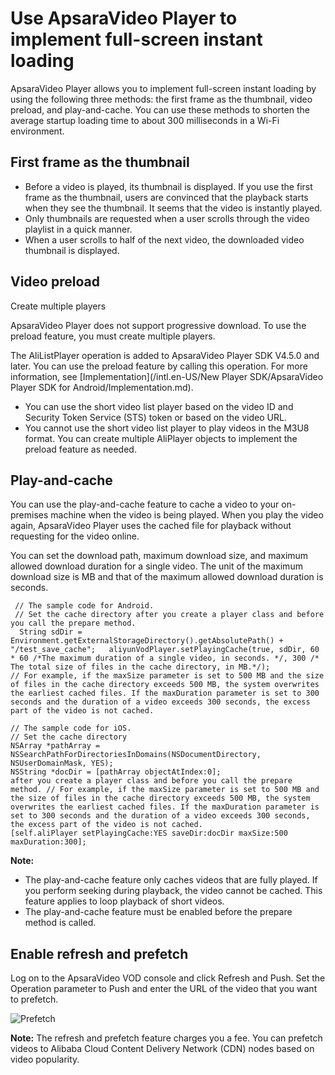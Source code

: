 # Use ApsaraVideo Player to implement full-screen instant loading

ApsaraVideo Player allows you to implement full-screen instant loading by using the following three methods: the first frame as the thumbnail, video preload, and play-and-cache. You can use these methods to shorten the average startup loading time to about 300 milliseconds in a Wi-Fi environment.

## First frame as the thumbnail

-   Before a video is played, its thumbnail is displayed. If you use the first frame as the thumbnail, users are convinced that the playback starts when they see the thumbnail. It seems that the video is instantly played.
-   Only thumbnails are requested when a user scrolls through the video playlist in a quick manner.
-   When a user scrolls to half of the next video, the downloaded video thumbnail is displayed.

## Video preload

Create multiple players

ApsaraVideo Player does not support progressive download. To use the preload feature, you must create multiple players.

The AliListPlayer operation is added to ApsaraVideo Player SDK V4.5.0 and later. You can use the preload feature by calling this operation. For more information, see [Implementation](/intl.en-US/New Player SDK/ApsaraVideo Player SDK for Android/Implementation.md).

-   You can use the short video list player based on the video ID and Security Token Service \(STS\) token or based on the video URL.
-   You cannot use the short video list player to play videos in the M3U8 format. You can create multiple AliPlayer objects to implement the preload feature as needed.

## Play-and-cache

You can use the play-and-cache feature to cache a video to your on-premises machine when the video is being played. When you play the video again, ApsaraVideo Player uses the cached file for playback without requesting for the video online.

You can set the download path, maximum download size, and maximum allowed download duration for a single video. The unit of the maximum download size is MB and that of the maximum allowed download duration is seconds.

```
 // The sample code for Android.
 // Set the cache directory after you create a player class and before you call the prepare method.
  String sdDir = Environment.getExternalStorageDirectory().getAbsolutePath() + "/test_save_cache";   aliyunVodPlayer.setPlayingCache(true, sdDir, 60 * 60 /*The maximum duration of a single video, in seconds. */, 300 /* The total size of files in the cache directory, in MB.*/);
// For example, if the maxSize parameter is set to 500 MB and the size of files in the cache directory exceeds 500 MB, the system overwrites the earliest cached files. If the maxDuration parameter is set to 300 seconds and the duration of a video exceeds 300 seconds, the excess part of the video is not cached.

// The sample code for iOS.
// Set the cache directory
NSArray *pathArray = NSSearchPathForDirectoriesInDomains(NSDocumentDirectory, NSUserDomainMask, YES);
NSString *docDir = [pathArray objectAtIndex:0];
after you create a player class and before you call the prepare method. // For example, if the maxSize parameter is set to 500 MB and the size of files in the cache directory exceeds 500 MB, the system overwrites the earliest cached files. If the maxDuration parameter is set to 300 seconds and the duration of a video exceeds 300 seconds, the excess part of the video is not cached.
[self.aliPlayer setPlayingCache:YES saveDir:docDir maxSize:500 maxDuration:300];
```

**Note:**

-   The play-and-cache feature only caches videos that are fully played. If you perform seeking during playback, the video cannot be cached. This feature applies to loop playback of short videos.
-   The play-and-cache feature must be enabled before the prepare method is called.

## Enable refresh and prefetch

Log on to the ApsaraVideo VOD console and click Refresh and Push. Set the Operation parameter to Push and enter the URL of the video that you want to prefetch.

![Prefetch](../images/p184118.jpg)

**Note:** The refresh and prefetch feature charges you a fee. You can prefetch videos to Alibaba Cloud Content Delivery Network \(CDN\) nodes based on video popularity.

